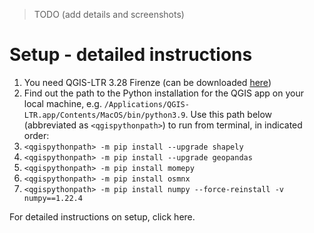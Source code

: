 > TODO (add details and screenshots)

# Setup - detailed instructions

1. You need QGIS-LTR 3.28 Firenze (can be downloaded [here](https://www.qgis.org/en/site/forusers/download.html))  
2. Find out the path to the Python installation for the QGIS app on your local machine, e.g. `/Applications/QGIS-LTR.app/Contents/MacOS/bin/python3.9`. Use this path below (abbreviated as `<qgispythonpath>`) to run from terminal, in indicated order:  
3. `<qgispythonpath> -m pip install --upgrade shapely`  
4. `<qgispythonpath> -m pip install --upgrade geopandas`  
5. `<qgispythonpath> -m pip install momepy`  
6. `<qgispythonpath> -m pip install osmnx`  
7. `<qgispythonpath> -m pip install numpy --force-reinstall -v numpy==1.22.4`

<!-- OSMNX should be installed as /Applications/QGIS.app/Contents/MacOS/bin/python3.9 -m pip install osmnx==1.6.0 -->

For detailed instructions on setup, click here.